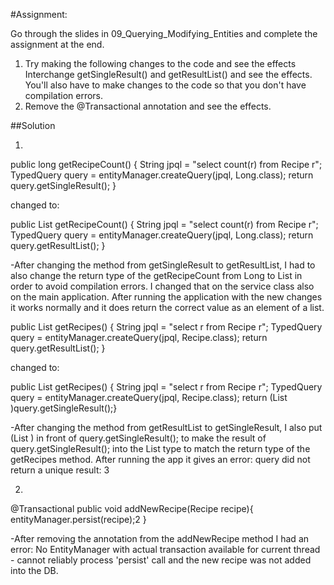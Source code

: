 #Assignment:

Go through the slides in 09_Querying_Modifying_Entities and complete the assignment at the end.
1) Try making the following changes to the code and see the effects
Interchange getSingleResult() and getResultList() and see the effects. You'll also have to make changes to the code so that you don't have compilation errors.
2) Remove the @Transactional annotation and see the effects.



##Solution


1)
public long getRecipeCount() {
        String jpql = "select count(r) from Recipe r";
        TypedQuery<Long> query = entityManager.createQuery(jpql, Long.class);
        return query.getSingleResult();
    }

changed to:

public List<Long> getRecipeCount() {
        String jpql = "select count(r) from Recipe r";
        TypedQuery<Long> query = entityManager.createQuery(jpql, Long.class);
        return query.getResultList();
    }

-After changing the method from getSingleResult to getResultList, I had to also change the return type of the getRecipeCount 
 from Long to List<Long> in order to avoid compilation errors. I changed that on the service class also on the main application. 
 After running the application with the new changes it works normally and it does return the correct value as an element of a list. 






 public List<Recipe> getRecipes() {
        String jpql = "select r from Recipe r";
        TypedQuery<Recipe> query = entityManager.createQuery(jpql, Recipe.class);
        return query.getResultList();
    }

changed to:

public List<Recipe> getRecipes() {
        String jpql = "select r from Recipe r";
        TypedQuery<Recipe> query = entityManager.createQuery(jpql, Recipe.class);
        return (List <Recipe>)query.getSingleResult();}

-After changing the method from getResultList to getSingleResult, I also put (List <Recipe>) in front of query.getSingleResult(); to make
 the result of query.getSingleResult(); into the List <Recipe> type to match the return type of the getRecipes method.
 After running the app it gives an error: query did not return a unique result: 3
 



2)
@Transactional
public void addNewRecipe(Recipe recipe){
        entityManager.persist(recipe);2
    }

-After removing the annotation from the addNewRecipe method I had an error: No EntityManager with actual transaction available for current thread - cannot reliably process 'persist' call
 and the new recipe was not added into the DB.
